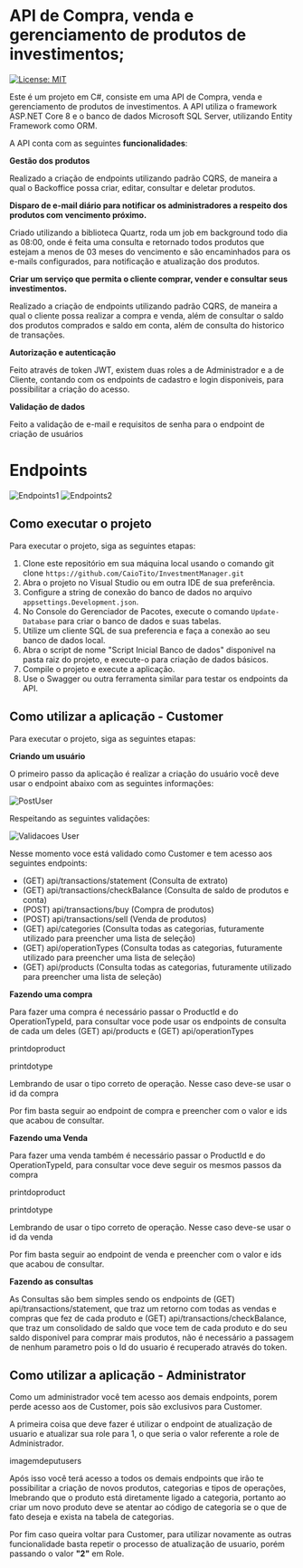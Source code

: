 # API de Compra, venda e gerenciamento de produtos de investimentos;

[![License: MIT](https://img.shields.io/badge/License-MIT-yellow.svg)](https://github.com/CaioTito/InvestmentManager/blob/master/LICENSE.txt)

Este é um projeto em C#, consiste em uma API de Compra, venda e gerenciamento de produtos de investimentos. A API utiliza o framework ASP.NET Core 8 e o banco de dados Microsoft SQL Server, utilizando Entity Framework como ORM.

A API conta com as seguintes **funcionalidades**:

**Gestão dos produtos**
  
  Realizado a criação de endpoints utilizando padrão CQRS, de maneira a qual o Backoffice possa criar, editar, consultar e deletar produtos.
  
**Disparo de e-mail diário para notificar os administradores a respeito dos produtos com vencimento próximo.**
  
  Criado utilizando a biblioteca Quartz, roda um job em background todo dia as 08:00, onde é feita uma consulta e retornado todos produtos que estejam a menos de 03 meses do vencimento e são encaminhados para os e-mails configurados, para notificação e atualização dos produtos. 
  
**Criar um serviço que permita o cliente comprar, vender e consultar seus investimentos.**

  Realizado a criação de endpoints utilizando padrão CQRS, de maneira a qual o cliente possa realizar a compra e venda, além de consultar o saldo dos produtos comprados e saldo em conta, além de consulta do historico de transações.

**Autorização e autenticação**

  Feito através de token JWT, existem duas roles a de Administrador e a de Cliente, contando com os endpoints de cadastro e login disponiveis, para possibilitar a criação do acesso.

**Validação de dados**

  Feito a validação de e-mail e requisitos de senha para o endpoint de criação de usuários

# Endpoints

![Endpoints1](https://live.staticflickr.com/65535/53555781990_e2986c24f2_k.jpg)
![Endpoints2](https://live.staticflickr.com/65535/53555672314_5a6525da15_k.jpg)

## Como executar o projeto
Para executar o projeto, siga as seguintes etapas:

1. Clone este repositório em sua máquina local usando o comando git clone `https://github.com/CaioTito/InvestmentManager.git`
2. Abra o projeto no Visual Studio ou em outra IDE de sua preferência.
3. Configure a string de conexão do banco de dados no arquivo `appsettings.Development.json`.
4. No Console do Gerenciador de Pacotes, execute o comando `Update-Database` para criar o banco de dados e suas tabelas.
5. Utilize um cliente SQL de sua preferencia e faça a conexão ao seu banco de dados local.
6. Abra o script de nome "Script Inicial Banco de dados" disponivel na pasta raiz do projeto, e execute-o para criação de dados básicos.
7. Compile o projeto e execute a aplicação.
8. Use o Swagger ou outra ferramenta similar para testar os endpoints da API.

## Como utilizar a aplicação - Customer
Para executar o projeto, siga as seguintes etapas:

**Criando um usuário**

O primeiro passo da aplicação é realizar a criação do usuário você deve usar o endpoint abaixo com as seguintes informações:

![PostUser](https://github.com/CaioTito/InvestmentManager/assets/47333681/0a38c5e2-8451-47d5-858a-a1408bbee01c)

Respeitando as seguintes validações:

![Validacoes User](https://github.com/CaioTito/InvestmentManager/assets/47333681/4b4b21f2-0b11-41fd-9f0d-34c5e6a9bb23)

Nesse momento voce está validado como Customer e tem acesso aos seguintes endpoints:
 - (GET) api/transactions/statement (Consulta de extrato)
 - (GET) api/transactions/checkBalance (Consulta de saldo de produtos e conta)
 - (POST) api/transactions/buy (Compra de produtos)
 - (POST) api/transactions/sell (Venda de produtos)
 - (GET) api/categories (Consulta todas as categorias, futuramente utilizado para preencher uma lista de seleção)
 - (GET) api/operationTypes (Consulta todas as categorias, futuramente utilizado para preencher uma lista de seleção)
 - (GET) api/products (Consulta todas as categorias, futuramente utilizado para preencher uma lista de seleção)

**Fazendo uma compra**

Para fazer uma compra é necessário passar o ProductId e do OperationTypeId, para consultar voce pode usar os endpoints de consulta de cada um deles (GET) api/products e (GET) api/operationTypes

printdoproduct

printdotype

Lembrando de usar o tipo correto de operação. Nesse caso deve-se usar o id da compra

Por fim basta seguir ao endpoint de compra e preencher com o valor e ids que acabou de consultar.

**Fazendo uma Venda**

Para fazer uma venda também é necessário passar o ProductId e do OperationTypeId, para consultar voce deve seguir os mesmos passos da compra

printdoproduct

printdotype

Lembrando de usar o tipo correto de operação. Nesse caso deve-se usar o id da venda

Por fim basta seguir ao endpoint de venda e preencher com o valor e ids que acabou de consultar.

**Fazendo as consultas**

As Consultas são bem simples sendo os endpoints de (GET) api/transactions/statement, que traz um retorno com todas as vendas e compras que fez de cada produto e (GET) api/transactions/checkBalance, que traz um consolidado de saldo que voce tem de cada produto e do seu saldo disponivel para comprar mais produtos, não é necessário a passagem de nenhum parametro pois o Id do usuario é recuperado através do token.

## Como utilizar a aplicação - Administrator

Como um administrador você tem acesso aos demais endpoints, porem perde acesso aos de Customer, pois são exclusivos para Customer.

A primeira coisa que deve fazer é utilizar o endpoint de atualização de usuario e atualizar sua role para 1, o que seria o valor referente a role de Administrador.

imagemdeputusers

Após isso você terá acesso a todos os demais endpoints que irão te possibilitar a criação de novos produtos, categorias e tipos de operações, lmebrando que o produto está diretamente ligado a categoria, portanto ao criar um novo produto deve se atentar ao código de categoria se o que de fato deseja e exista na tabela de categorias.

Por fim caso queira voltar para Customer, para utilizar novamente as outras funcionalidade basta repetir o processo de atualização de usuario, porém passando o valor **"2"** em Role.
